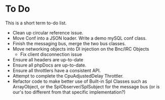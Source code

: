 # To Do #

This is a short term to-do list.

- Clean up circular reference issue.
- Move Conf into a JSON loader.  Write a demo mySQL conf class.
- Finish the messaging bus, merge the two bus classes.
- Move networking objects into DI injection on the Bnc/IRC Objects
    - Fix client disconnection issue
- Ensure all headers are up-to-date
- Ensure all phpDocs are up-to-date.
- Ensure all throttlers have a consistent API.
- Attempt to complete the CpuAdjustedDelay Throttler.
- Refactor code to make better use of Built-in Spl Classes such as ArrayObject, or the SplObserver/SplSubject for the
    message bus (or is our's too different from that specific implementation?)